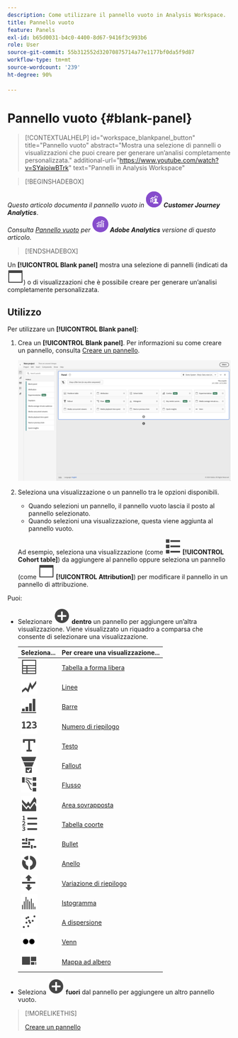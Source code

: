```yaml
---
description: Come utilizzare il pannello vuoto in Analysis Workspace.
title: Pannello vuoto
feature: Panels
exl-id: b65d0031-b4c0-4400-8d67-9416f3c993b6
role: User
source-git-commit: 55b312552d32070875714a77e1177bf0da5f9d87
workflow-type: tm+mt
source-wordcount: '239'
ht-degree: 90%

---
```


# Pannello vuoto {#blank-panel}

<!-- markdownlint-disable MD034 -->

>[!CONTEXTUALHELP]
>id="workspace_blankpanel_button"
>title="Pannello vuoto"
>abstract="Mostra una selezione di pannelli o visualizzazioni che puoi creare per generare un’analisi completamente personalizzata."
>additional-url="https://www.youtube.com/watch?v=SYaioiwBTrk" text="Pannelli in Analysis Workspace"

<!-- markdownlint-enable MD034 -->


>[!BEGINSHADEBOX]

_Questo articolo documenta il pannello vuoto in_ ![CustomerJourneyAnalytics](/help/assets/icons/CustomerJourneyAnalytics.svg) _&#x200B;**Customer Journey Analytics**&#x200B;_.<br/>_Consulta [Pannello vuoto](https://experienceleague.adobe.com/it/docs/analytics/analyze/analysis-workspace/panels/blank-panel) per_ ![AdobeAnalytics](/help/assets/icons/AdobeAnalytics.svg) _&#x200B;**Adobe Analytics** versione di questo articolo._

>[!ENDSHADEBOX]


Un **[!UICONTROL Blank panel]** mostra una selezione di pannelli (indicati da ![WebPage](/help/assets/icons/WebPage.svg)) o di visualizzazioni che è possibile creare per generare un’analisi completamente personalizzata.

## Utilizzo

Per utilizzare un **[!UICONTROL Blank panel]**:

1. Crea un **[!UICONTROL Blank panel]**. Per informazioni su come creare un pannello, consulta [Creare un pannello](panels.md#create-a-panel).

   ![Creare un pannello](assets/create-panel.png)



1. Seleziona una visualizzazione o un pannello tra le opzioni disponibili.


   * Quando selezioni un pannello, il pannello vuoto lascia il posto al pannello selezionato.
   * Quando selezioni una visualizzazione, questa viene aggiunta al pannello vuoto.

   Ad esempio, seleziona una visualizzazione (come ![ViewList](/help/assets/icons/ViewList.svg) **[!UICONTROL Cohort table]**) da aggiungere al pannello oppure seleziona un pannello (come ![WebPage](/help/assets/icons/WebPage.svg) **[!UICONTROL Attribution]**) per modificare il pannello in un pannello di attribuzione.



Puoi:

* Selezionare ![AddCircle](/help/assets/icons/AddCircle.svg) **dentro** un pannello per aggiungere un’altra visualizzazione. Viene visualizzato un riquadro a comparsa che consente di selezionare una visualizzazione.

  | Seleziona... | Per creare una visualizzazione... |
  |---|---|
  | ![Tabella](/help/assets/icons/Table.svg) | [Tabella a forma libera](/help/analysis-workspace/visualizations/freeform-table/freeform-table.md) |
  | ![Linee](/help/assets/icons/GraphTrend.svg) | [Linee](/help/analysis-workspace/visualizations/line.md) |
  | ![GraphBarVertical](/help/assets/icons/GraphBarVertical.svg) | [Barre](/help/analysis-workspace/visualizations/bar.md) |
  | ![123](/help/assets/icons/123.svg) | [Numero di riepilogo](/help/analysis-workspace/visualizations/summary-number-change.md) |
  | ![Testo](/help/assets/icons/Text.svg) | [Testo](/help/analysis-workspace/visualizations/text.md) |
  | ![Funnel di conversione](/help/assets/icons/ConversionFunnel.svg) | [Fallout](/help/analysis-workspace/visualizations/fallout/fallout-flow.md) |
  | ![Flusso di lavoro](/help/assets/icons/GraphPathing.svg) | [Flusso](/help/analysis-workspace/visualizations/c-flow/flow.md) |
  | ![Area grafica sovrapposta](/help/assets/icons/GraphAreaStacked.svg) | [Area sovrapposta](/help/analysis-workspace/visualizations/area.md) |
  | ![Testo numerato](/help/assets/icons/TextNumbered.svg) | [Tabella coorte](/help/analysis-workspace/visualizations/cohort-table/t-cohort.md) |
  | ![Grafico bullet](/help/assets/icons/GraphBullet.svg) | [Bullet](/help/analysis-workspace/visualizations/bullet-graph.md) |
  | ![Grafico ad anello](/help/assets/icons/GraphDonut.svg) | [Anello](/help/analysis-workspace/visualizations/donut.md) |
  | ![Sposta verso l’alto o il basso](/help/assets/icons/MoveUpDown.svg) | [Variazione di riepilogo](/help/analysis-workspace/visualizations/summary-number-change.md) |
  | ![Istogramma](/help/assets/icons/Histogram.svg) | [Istogramma](/help/analysis-workspace/visualizations/histogram.md) |
  | ![Grafico a dispersione](/help/assets/icons/GraphScatter.svg) | [A dispersione](/help/analysis-workspace/visualizations/scatterplot.md) |
  | ![Tipo](/help/assets/icons/TwoDots.svg) | [Venn](/help/analysis-workspace/visualizations/venn.md) |
  | ![Grafico ad albero](/help/assets/icons/GraphTree.svg) | [Mappa ad albero](/help/analysis-workspace/visualizations/treemap.md) |

* Seleziona ![AddCircle](/help/assets/icons/AddCircle.svg) **fuori** dal pannello per aggiungere un altro pannello vuoto.


>[!MORELIKETHIS]
>
>[Creare un pannello](/help/analysis-workspace/c-panels/panels.md#create-a-panel)
>
